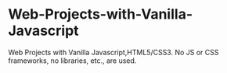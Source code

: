 # Web-Projects-with-Vanilla-Javascript
Web Projects with Vanilla Javascript,HTML5/CSS3. No JS or CSS frameworks, no libraries, etc., are used.

